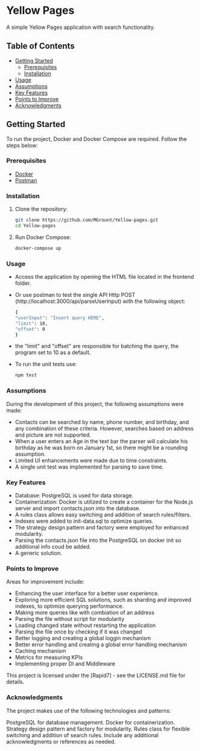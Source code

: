 # Yellow Pages

A simple Yellow Pages application with search functionality.

## Table of Contents

- [Getting Started](#getting-started)
  - [Prerequisites](#prerequisites)
  - [Installation](#installation)
- [Usage](#usage)
- [Assumptions](#assumptions)
- [Key Features](#key-features)
- [Points to Improve](#points-to-improve)
- [Acknowledgments](#acknowledgments)

## Getting Started

To run the project, Docker and Docker Compose are required. Follow the steps below:

### Prerequisites

- [Docker](https://www.docker.com/)
- [Postman](https://www.postman.com/)

### Installation

1. Clone the repository:
   ```bash
   git clone https://github.com/MGrount/Yellow-pages.git
   cd Yellow-pages


2. Run Docker Compose:
    ```bash
    docker-compose up

### Usage

* Access the application by opening the HTML file located in the frontend folder.

* Or use postman to test the single API Http POST (http://localhost:3000/api/parseUserInput) with the following object:
    ```bash
    {
    "userInput": "Insert query HERE",
    "limit": 10,
    "offset": 0
    }

* the "limit" and "offset" are responsible for batching the query, the program set to 10 as a default.

* To run the unit tests use:
    ```bash
    npm test

### Assumptions

During the development of this project, the following assumptions were made:

* Contacts can be searched by name, phone number, and birthday, and any combination of these criteria. However, searches based on address and picture are not supported.
* When a user enters an Age in the text bar the parser will calculate his birthday as he was born on January 1st, so there might be a rounding assumption.
* Limited UI enhancements were made due to time constraints.
* A single unit test was implemented for parsing to save time.

### Key Features

* Database: PostgreSQL is used for data storage.
* Containerization: Docker is utilized to create a container for the Node.js server and import contacts.json into the database.
* A rules class allows easy switching and addition of search rules/filters.
* Indexes were added to init-data.sql to optimize queries.
* The strategy design pattern and factory were employed for enhanced modularity.
* Parsing the contacts.json file into the PostgreSQL on docker init so additional info coud be added.
* A generic solution.

### Points to Improve

Areas for improvement include:

* Enhancing the user interface for a better user experience.
* Exploring more efficient SQL solutions, such as sharding and improved indexes, to optimize querying performance.
* Making more queries like with combiation of an address
* Parsing the file without script for modularity
* Loading changed state without restarting the application
* Parsing the file once by checking if it was changed
* Better logging and creating a global loggin mechanism
* Better error handling and creating a global error handling mechanism
* Caching mechanism
* Metrics for measuring KPIs
* Implementing proper DI and Middleware

This project is licensed under the [Rapid7] - see the LICENSE.md file for details.

### Acknowledgments

The project makes use of the following technologies and patterns:

PostgreSQL for database management.
Docker for containerization.
Strategy design pattern and factory for modularity.
Rules class for flexible switching and addition of search rules.
Include any additional acknowledgments or references as needed.